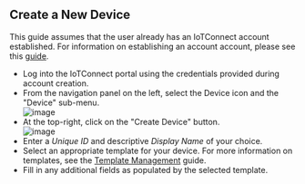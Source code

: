 ## Create a New Device
This guide assumes that the user already has an IoTConnect account established.
For information on establishing an account account, please see this [guide](https://github.com/avnet-iotconnect/avnet-iotconnect.github.io/blob/main/documentation/iotconnect/subscription/subscription.md).

* Log into the IoTConnect portal using the credentials provided during account creation.
* From the navigation panel on the left, select the Device icon and the "Device" sub-menu.<br>![image](https://github.com/avnet-iotconnect/avnet-iotconnect.github.io/assets/40640041/fc84a59a-1317-4f25-bebf-1d07d1e535bf)
* At the top-right, click on the "Create Device" button.<br>![image](https://github.com/avnet-iotconnect/avnet-iotconnect.github.io/assets/40640041/1882296f-a3dc-44d0-936c-79ed15a874e2)
* Enter a *Unique ID* and descriptive *Display Name* of your choice.
* Select an appropriate template for your device. For more information on templates, see the [Template Management](https://docs.iotconnect.io/iotconnect/user-manuals/devices/template-management/) guide.
* Fill in any additional fields as populated by the selected template.
